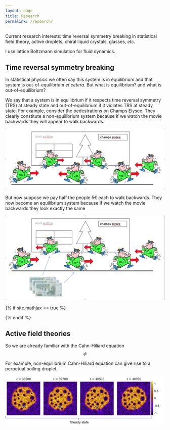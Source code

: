 ```yaml
---
layout: page
title: Research
permalink: /research/
---
```


Current research interests: time reversal symmetry breaking in statistical field theory, active droplets, chiral liquid crystals, glasses, _etc_.

I use lattice Boltzmann simulation for fluid dynamics.

## Time reversal symmetry breaking

In statistical physics we often say this system is in equilibrium and that system is out-of-equilibrium _et cetera_. But what is equilibrium? and what is out-of-equilibrium?

We say that a system is in equilibrium if it respects time reversal symmetry (TRS) at steady state and out-of-equilibrium if it violates TRS at steady state. For example, consider the pedestrations on Champs Elysee. They clearly constitute a non-equilibrium system because if we watch the movie backwards they will appear to walk backwards. 

<img src="https://raw.githubusercontent.com/elsentjhung/elsentjhung.github.io/master/people1.png" alt="drawing" width="800"/>

But now suppose we pay half the people 5€ each to walk backwards. They now become an equilibrium system because if we watch the movie backwards they look exactly the same

<img src="https://raw.githubusercontent.com/elsentjhung/elsentjhung.github.io/master/people2.png" alt="drawing" width="800"/>


{% if site.mathjax == true %}
<!-- MathJax -->
<script src="https://cdnjs.cloudflare.com/ajax/libs/mathjax/2.7.2/MathJax.js?config=TeX-AMS-MML_HTMLorMML"></script>
{% endif %}

## Active field theories

So we are already familiar with the Cahn-Hiliard equation $$\phi$$

For example, non-equilibrium Cahn-Hiliard equation can give rise to a perpetual boiling droplet.

<img src="https://raw.githubusercontent.com/elsentjhung/elsentjhung.github.io/master/boiling-droplet.jpg" alt="drawing" width="1200"/>



